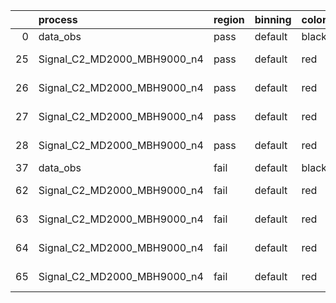 |    | process                     | region   | binning   | color   | process_type   |   scale | variation   | source_filename                                                      | source_histname    | alias                       | title     |   combine_idx |     lnN |   shapes | syst_type   | direction   | variation_alias   |
|---:|:----------------------------|:---------|:----------|:--------|:---------------|--------:|:------------|:---------------------------------------------------------------------|:-------------------|:----------------------------|:----------|--------------:|--------:|---------:|:------------|:------------|:------------------|
|  0 | data_obs                    | pass     | default   | black   | DATA           |       1 | nominal     | ./histograms_for_2DAlphabet_v18//BH_Data.root                        | hpass              | Data                        | Data      |           nan | nan     |      nan | nan         | nan         | nan               |
| 25 | Signal_C2_MD2000_MBH9000_n4 | pass     | default   | red     | SIGNAL         |       1 | lumi        | ./histograms_for_2DAlphabet_v18//BH_Signal_C2_MD2000_MBH9000_n4.root | hpass              | Signal_C2_MD2000_MBH9000_n4 | BH signal |           nan |   1.016 |      nan | lnN         | nan         | nan               |
| 26 | Signal_C2_MD2000_MBH9000_n4 | pass     | default   | red     | SIGNAL         |       1 | SVM         | ./histograms_for_2DAlphabet_v18//BH_Signal_C2_MD2000_MBH9000_n4.root | hpass_SVMsyst_up   | Signal_C2_MD2000_MBH9000_n4 | BH signal |           nan | nan     |        1 | shapes      | Up          | SVMsyst           |
| 27 | Signal_C2_MD2000_MBH9000_n4 | pass     | default   | red     | SIGNAL         |       1 | SVM         | ./histograms_for_2DAlphabet_v18//BH_Signal_C2_MD2000_MBH9000_n4.root | hpass_SVMsyst_down | Signal_C2_MD2000_MBH9000_n4 | BH signal |           nan | nan     |        1 | shapes      | Down        | SVMsyst           |
| 28 | Signal_C2_MD2000_MBH9000_n4 | pass     | default   | red     | SIGNAL         |       1 | nominal     | ./histograms_for_2DAlphabet_v18//BH_Signal_C2_MD2000_MBH9000_n4.root | hpass              | Signal_C2_MD2000_MBH9000_n4 | BH signal |           nan | nan     |      nan | nan         | nan         | nan               |
| 37 | data_obs                    | fail     | default   | black   | DATA           |       1 | nominal     | ./histograms_for_2DAlphabet_v18//BH_Data.root                        | hfail              | Data                        | Data      |           nan | nan     |      nan | nan         | nan         | nan               |
| 62 | Signal_C2_MD2000_MBH9000_n4 | fail     | default   | red     | SIGNAL         |       1 | lumi        | ./histograms_for_2DAlphabet_v18//BH_Signal_C2_MD2000_MBH9000_n4.root | hfail              | Signal_C2_MD2000_MBH9000_n4 | BH signal |           nan |   1.016 |      nan | lnN         | nan         | nan               |
| 63 | Signal_C2_MD2000_MBH9000_n4 | fail     | default   | red     | SIGNAL         |       1 | SVM         | ./histograms_for_2DAlphabet_v18//BH_Signal_C2_MD2000_MBH9000_n4.root | hfail_SVMsyst_up   | Signal_C2_MD2000_MBH9000_n4 | BH signal |           nan | nan     |        1 | shapes      | Up          | SVMsyst           |
| 64 | Signal_C2_MD2000_MBH9000_n4 | fail     | default   | red     | SIGNAL         |       1 | SVM         | ./histograms_for_2DAlphabet_v18//BH_Signal_C2_MD2000_MBH9000_n4.root | hfail_SVMsyst_down | Signal_C2_MD2000_MBH9000_n4 | BH signal |           nan | nan     |        1 | shapes      | Down        | SVMsyst           |
| 65 | Signal_C2_MD2000_MBH9000_n4 | fail     | default   | red     | SIGNAL         |       1 | nominal     | ./histograms_for_2DAlphabet_v18//BH_Signal_C2_MD2000_MBH9000_n4.root | hfail              | Signal_C2_MD2000_MBH9000_n4 | BH signal |           nan | nan     |      nan | nan         | nan         | nan               |